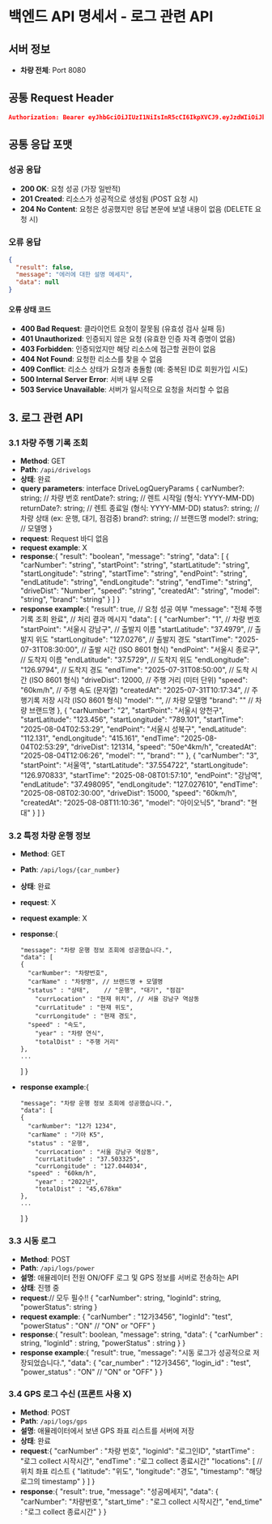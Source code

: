# 백엔드 API 명세서 - 로그 관련 API

## 서버 정보

- **차량 전체**: Port 8080

## 공통 Request Header

```json
Authorization: Bearer eyJhbGciOiJIUzI1NiIsInR5cCI6IkpXVCJ9.eyJzdWIiOiJhZG1pblVzZXIxIiwicm9sZXMiOlsiQURNSU4iLCJVU0VSIl0sImlhdCI6MTY3ODkwNTYwMCwiZXhwIjoxNjc4OTA5MjAwfQ.some_very_long_jwt_string
```

## 공통 응답 포맷

### 성공 응답

- **200 OK**: 요청 성공 (가장 일반적)
- **201 Created**: 리소스가 성공적으로 생성됨 (POST 요청 시)
- **204 No Content**: 요청은 성공했지만 응답 본문에 보낼 내용이 없음 (DELETE 요청 시)

### 오류 응답

```json
{
  "result": false,
  "message": "에러에 대한 설명 메세지",
  "data": null
}
```

#### 오류 상태 코드

- **400 Bad Request**: 클라이언트 요청이 잘못됨 (유효성 검사 실패 등)
- **401 Unauthorized**: 인증되지 않은 요청 (유효한 인증 자격 증명이 없음)
- **403 Forbidden**: 인증되었지만 해당 리소스에 접근할 권한이 없음
- **404 Not Found**: 요청한 리소스를 찾을 수 없음
- **409 Conflict**: 리소스 상태가 요청과 충돌함 (예: 중복된 ID로 회원가입 시도)
- **500 Internal Server Error**: 서버 내부 오류
- **503 Service Unavailable**: 서버가 일시적으로 요청을 처리할 수 없음

## 3. 로그 관련 API

### 3.1 차량 주행 기록 조회

- **Method**: GET
- **Path**: `/api/drivelogs`
- **상태**: 완료
- **query parameters**:
  interface DriveLogQueryParams {
  carNumber?: string; // 차량 번호
  rentDate?: string; // 렌트 시작일 (형식: YYYY-MM-DD)
  returnDate?: string; // 렌트 종료일 (형식: YYYY-MM-DD)
  status?: string; // 차량 상태 (ex: 운행, 대기, 점검중)
  brand?: string; // 브랜드명
  model?: string; // 모델명
  }
- **request**: Request 바디 없음
- **request example**: X
- **response**:{
  "result": "boolean",
  "message": "string",
  "data": [
  {
  "carNumber": "string",
  "startPoint": "string",
  "startLatitude": "string",
  "startLongitude": "string",
  "startTime": "string",
  "endPoint": "string",
  "endLatitude": "string",
  "endLongitude": "string",
  "endTime": "string",
  "driveDist": "Number",
  "speed": "string",
  "createdAt": "string",
  "model": "string",
  "brand": "string"
  }
  ]
  }
- **response example**:{
  "result": true, // 요청 성공 여부
  "message": "전체 주행기록 조회 완료", // 처리 결과 메시지
  "data": [
  {
  "carNumber": "1", // 차량 번호
  "startPoint": "서울시 강남구", // 출발지 이름
  "startLatitude": "37.4979", // 출발지 위도
  "startLongitude": "127.0276", // 출발지 경도
  "startTime": "2025-07-31T08:30:00", // 출발 시간 (ISO 8601 형식)
  "endPoint": "서울시 종로구", // 도착지 이름
  "endLatitude": "37.5729", // 도착지 위도
  "endLongitude": "126.9794", // 도착지 경도
  "endTime": "2025-07-31T08:50:00", // 도착 시간 (ISO 8601 형식)
  "driveDist": 12000, // 주행 거리 (미터 단위)
  "speed": "60km/h", // 주행 속도 (문자열)
  "createdAt": "2025-07-31T10:17:34", // 주행기록 저장 시각 (ISO 8601 형식)
  "model": "", // 차량 모델명
  "brand": "" // 차량 브랜드명
  },
  {
  "carNumber": "2",
  "startPoint": "서울시 양천구",
  "startLatitude": "123.456",
  "startLongitude": "789.101",
  "startTime": "2025-08-04T02:53:29",
  "endPoint": "서울시 성북구",
  "endLatitude": "112.131",
  "endLongitude": "415.161",
  "endTime": "2025-08-04T02:53:29",
  "driveDist": 121314,
  "speed": "50e^4km/h",
  "createdAt": "2025-08-04T12:06:26",
  "model": "",
  "brand": ""
  },
  {
  "carNumber": "3",
  "startPoint": "서울역",
  "startLatitude": "37.554722",
  "startLongitude": "126.970833",
  "startTime": "2025-08-08T01:57:10",
  "endPoint": "강남역",
  "endLatitude": "37.498095",
  "endLongitude": "127.027610",
  "endTime": "2025-08-08T02:30:00",
  "driveDist": 15000,
  "speed": "60km/h",
  "createdAt": "2025-08-08T11:10:36",
  "model": "아이오닉5",
  "brand": "현대"
  }
  ]
  }

### 3.2 특정 차량 운행 정보

- **Method**: GET
- **Path**: `/api/logs/{car_number}`
- **상태**: 완료
- **request**: X
- **request example**: X
- **response**:{

      "message": "차량 운행 정보 조회에 성공했습니다.",
      "data": [
      {
        "carNumber": "차량번호",
        "carName" : "차량명", // 브랜드명 + 모델명
        "status" : "상태",    // "운행", "대기", "점검"
          "currLocation" : "현재 위치", // 서울 강남구 역삼동
          "currLatitude" : "현재 위도",
          "currLongitude" : "현재 경도",
        "speed" : "속도",
          "year" : "차량 연식",
          "totalDist" : "주행 거리"
      },
      ...

  ]
  }

- **response example**:{

      "message": "차량 운행 정보 조회에 성공했습니다.",
      "data": [
      {
        "carNumber": "12가 1234",
        "carName" : "기아 K5",
        "status" : "운행",
          "currLocation" : "서울 강남구 역삼동",
          "currLatitude" : "37.503325",
          "currLongitude" : "127.044034",
        "speed" : "60km/h",
          "year" : "2022년",
          "totalDist" : "45,678km"
      },
      ...

  ]
  }

### 3.3 시동 로그

- **Method**: POST
- **Path**: `/api/logs/power`
- **설명**: 애뮬레이터 전원 ON/OFF 로그 및 GPS 정보를 서버로 전송하는 API
- **상태**: 진행 중
- **request**:// 모두 필수!!
  {
  "carNumber": string,
  "loginId": string,
  "powerStatus": string
  }
- **request example**:
  {
  "carNumber" : "12가3456",
  "loginId": "test",
  "powerStatus" : "ON" // "ON" or "OFF"
  }
- **response**:{
  "result": boolean,
  "message": string,
  "data": {
  "carNumber" : string,
  "loginId" : string,
  "powerStatus" : string
  }
  }
- **response example**:{
  "result": true,
  "message": "시동 로그가 성공적으로 저장되었습니다.",
  "data": {
  "car_number" : "12가3456",
  "login_id" : "test",
  "power_status" : "ON" // "ON" or "OFF"
  }
  }

### 3.4 GPS 로그 수신 (프론트 사용 X)

- **Method**: POST
- **Path**: `/api/logs/gps`
- **설명**: 애뮬레이터에서 보낸 GPS 좌표 리스트를 서버에 저장
- **상태**: 완료
- **request**:{
  "carNumber" : "차량 번호",
  "loginId": "로그인ID",
  "startTime" : "로그 collect 시작시간",
  "endTime" : "로그 collect 종료시간"
  "locations": [ // 위치 좌표 리스트
  {
  "latitude": "위도",
  "longitude": "경도",
  "timestamp": "해당 로그의 timestamp"
  }
  ]
  }
- **response**:{
  "result": true,
  "message": "성공메세지",
  "data": {
  "carNumber": "차량번호",
  "start_time" : "로그 collect 시작시간",
  "end_time" : "로그 collect 종료시간"
  }
  }
